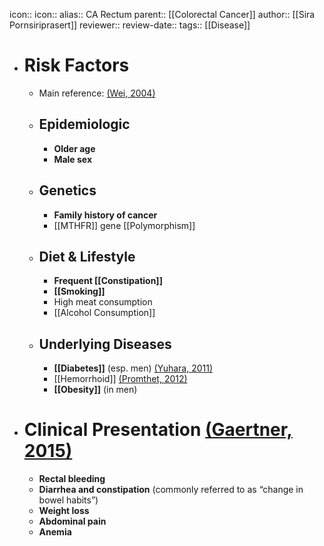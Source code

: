icon:: 
icon::
alias:: CA Rectum
parent:: [[Colorectal Cancer]] 
author:: [[Sira Pornsiriprasert]] 
reviewer::
review-date::
tags:: [[Disease]]

- # Risk Factors
	- Main reference: [(Wei, 2004)]([[References/weiComparisonRiskFactors2004]])
	- ## Epidemiologic
		- **Older age**
		- **Male sex**
	- ## Genetics
		- **Family history of cancer**
		- [[MTHFR]] gene [[Polymorphism]]
	- ## Diet & Lifestyle
		- **Frequent [[Constipation]]**
		- **[[Smoking]]**
		- High meat consumption
		- [[Alcohol Consumption]]
	- ## Underlying Diseases
		- **[[Diabetes]]** (esp. men) [(Yuhara, 2011)]([[References/yuharaDiabetesMellitusIndependent2011]])
		- [[Hemorrhoid]] [(Promthet, 2012)]([[References/promthetRiskFactorsRectal2012]])
		- **[[Obesity]]** (in men)
- # Clinical Presentation [(Gaertner, 2015)]([[References/gaertnerRectalCancerEvidencebased2015a]])
	- **Rectal bleeding**
	- **Diarrhea and constipation** (commonly referred to as “change in bowel habits”)
	- **Weight loss**
	- **Abdominal pain**
	- **Anemia**